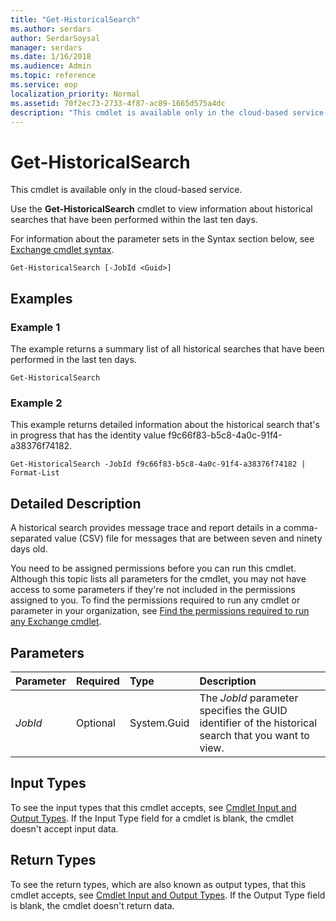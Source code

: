 ```yaml
---
title: "Get-HistoricalSearch"
ms.author: serdars
author: SerdarSoysal
manager: serdars
ms.date: 1/16/2018
ms.audience: Admin
ms.topic: reference
ms.service: eop
localization_priority: Normal
ms.assetid: 70f2ec73-2733-4f87-ac89-1665d575a4dc
description: "This cmdlet is available only in the cloud-based service."
---
```


# Get-HistoricalSearch

This cmdlet is available only in the cloud-based service. 
  
Use the **Get-HistoricalSearch** cmdlet to view information about historical searches that have been performed within the last ten days.
  
For information about the parameter sets in the Syntax section below, see [Exchange cmdlet syntax](https://technet.microsoft.com/library/bb123552.aspx). 
  
```
Get-HistoricalSearch [-JobId <Guid>]

```

## Examples
<a name="Examples"> </a>

### Example 1

The example returns a summary list of all historical searches that have been performed in the last ten days.
  
```
Get-HistoricalSearch
```

### Example 2

This example returns detailed information about the historical search that's in progress that has the identity value f9c66f83-b5c8-4a0c-91f4-a38376f74182.
  
```
Get-HistoricalSearch -JobId f9c66f83-b5c8-4a0c-91f4-a38376f74182 | Format-List
```

## Detailed Description
<a name="DetailedDescription"> </a>

A historical search provides message trace and report details in a comma-separated value (CSV) file for messages that are between seven and ninety days old.
  
You need to be assigned permissions before you can run this cmdlet. Although this topic lists all parameters for the cmdlet, you may not have access to some parameters if they're not included in the permissions assigned to you. To find the permissions required to run any cmdlet or parameter in your organization, see [Find the permissions required to run any Exchange cmdlet](https://technet.microsoft.com/library/mt432940.aspx).
  
## Parameters
<a name="DetailedDescription"> </a>

|**Parameter**|**Required**|**Type**|**Description**|
|:-----|:-----|:-----|:-----|
| _JobId_ <br/> |Optional  <br/> |System.Guid  <br/> |The  _JobId_ parameter specifies the GUID identifier of the historical search that you want to view. <br/> |
   
## Input Types
<a name="InputTypes"> </a>

To see the input types that this cmdlet accepts, see [Cmdlet Input and Output Types](http://go.microsoft.com/fwlink/p/?linkId=616387). If the Input Type field for a cmdlet is blank, the cmdlet doesn't accept input data. 
  
## Return Types
<a name="ReturnTypes"> </a>

To see the return types, which are also known as output types, that this cmdlet accepts, see [Cmdlet Input and Output Types](http://go.microsoft.com/fwlink/p/?linkId=616387). If the Output Type field is blank, the cmdlet doesn't return data. 
  

